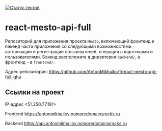 [![Статус тестов](../../actions/workflows/tests.yml/badge.svg)](../../actions/workflows/tests.yml)

# react-mesto-api-full
Репозиторий для приложения проекта `Mesto`, включающий фронтенд и бэкенд части приложения со следующими возможностями: авторизации и регистрации пользователей, операции с карточками и пользователями. Бэкенд расположите в директории `backend/`, а фронтенд - в `frontend/`. 
  
Адрес репозитория: https://github.com/AntonMikhailov1/react-mesto-api-full-gha

## Ссылки на проект

IP-адрес <51.250.77.191>

Frontend https://antonmikhailov.nomoredomainsrocks.ru

Backend https://api.antonmikhailov.nomoredomainsrocks.ru